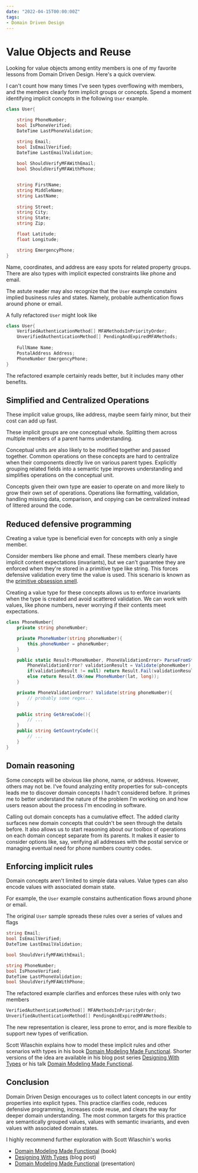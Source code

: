 ```yaml
---
date: "2022-04-15T00:00:00Z"
tags:
- Domain Driven Design
---
```


# Value Objects and Reuse

Looking for value objects among entity members is one of my favorite lessons from Domain Driven Design. Here's a quick overview.


I can't count how many times I've seen types overflowing with members, and the members clearly form implicit groups or concepts. Spend a moment identifying implicit concepts in the following `User` example.

```cs
class User{

    string PhoneNumber;
    bool IsPhoneVerified;
    DateTime LastPhoneValidation;

    string Email;
    bool IsEmailVerified;
    DateTime LastEmailValidation;
    
    bool ShouldVerifyMFAWithEmail;
    bool ShouldVerifyMFAWithPhone;


    string FirstName;
    string MiddleName;
    string LastName;
    
    string Street;
    string City;
    string State;
    string Zip;

    float Latitude;
    float Longitude;

    string EmergencyPhone;
}
```

Name, coordinates, and address are easy spots for related property groups. There are also types with implicit expected constraints like phone and email.

The astute reader may also recognize that the `User` example constains implied business rules and states. Namely, probable authentication flows around phone or email.

A fully refactored `User` might look like
```cs
class User{
    VerifiedAuthenticationMethod[] MFAMethodsInPriorityOrder;
    UnverifiedAuthenticationMethod[] PendingAndExpiredMFAMethods;
    
    FullName Name;
    PostalAddress Address;
    PhoneNumber EmergencyPhone;
}
```

The refactored example certainly reads better, but it includes many other benefits.

## Simplified and Centralized Operations

These implicit value groups, like address, maybe seem fairly minor, but their cost can add up fast.

These implicit groups are one conceptual whole. Splitting them across multiple members of a parent harms understanding. 

Conceptual units are also likely to be modified together and passed together. Common operations on these concepts are hard to centralize when their components directly live on various parent types. Explicitly grouping related fields into a semantic type improves understanding and simplifies operations on the conceptual unit.

Concepts given their own type are easier to operate on and more likely to grow their own set of operations. Operations like formatting, validation, handling missing data, comparison, and copying can be centralized instead of littered around the code.

## Reduced defensive programming

Creating a value type is beneficial even for concepts with only a single member.

Consider members like phone and email. These members clearly have implicit content expectations (invariants), but we can't guarantee they are enforced when they're stored in a primitive type like string. This forces defensive validation every time the value is used. This scenario is known as the [primitive obsession smell](https://blog.ploeh.dk/2011/05/25/DesignSmellPrimitiveObsession/). 

Creating a value type for these concepts allows us to enforce invariants when the type is created and avoid scattered validation. We can work with values, like phone numbers, never worrying if their contents meet expectations.

```cs
class PhoneNumber{
    private string phoneNumber;

    private PhoneNumber(string phoneNumber){
        this.phoneNumber = phoneNumber;
    }

    public static Result<PhoneNumber, PhoneValidationError> ParseFromString(string phoneNumber){
        PhoneValidationError? validationResult = Validate(phoneNumber);
        if(validationResult != null) return Result.Fail(validationResult);
        else return Result.Ok(new PhoneNumber(lat, long));
    }

    private PhoneValidationError? Validate(string phoneNumber){
        // probably some regex...
    }

    public string GetAreaCode(){
        // ...
    }
    public string GetCountryCode(){
        // ...
    }
}
```

## Domain reasoning

Some concepts will be obvious like phone, name, or address. However, others may not be. I've found analyzing entity properties for sub-concepts leads me to discover domain concepts I hadn't considered before. It primes me to better understand the nature of the problem I'm working on and how users reason about the process I'm encoding in software. 

Calling out domain concepts has a cumulative effect. The added clarity surfaces new domain concepts that couldn't be seen through the details before. It also allows us to start reasoning about our toolbox of operations on each domain concept separate from its parents. It makes it easier to consider options like, say, verifying all addresses with the postal service or managing eventual need for phone numbers country codes. 


## Enforcing implicit rules

Domain concepts aren't limited to simple data values. Value types can also encode values with associated domain state.

For example, the `User` example constains authentication flows around phone or email.

The original `User` sample spreads these rules over a series of values and flags 

```cs
string Email;
bool IsEmailVerified;
DateTime LastEmailValidation;

bool ShouldVerifyMFAWithEmail;

string PhoneNumber;
bool IsPhoneVerified;
DateTime LastPhoneValidation;
bool ShouldVerifyMFAWithPhone;
```

The refactored example clarifies and enforces these rules with only two members
```cs
VerifiedAuthenticationMethod[] MFAMethodsInPriorityOrder;
UnverifiedAuthenticationMethod[] PendingAndExpiredMFAMethods;
```

The new representation is clearer, less prone to error, and is more flexible to support new types of verification.


Scott Wlaschin explains how to model these implicit rules and other scenarios with types in his book [Domain Modeling Made Functional](https://fsharpforfunandprofit.com/books/#domain-modeling-made-functional). Shorter versions of the idea are available in his blog post series [Designing With Types](https://fsharpforfunandprofit.com/posts/designing-with-types-intro/) or his talk [Domain Modeling Made Functional](https://www.youtube.com/watch?v=Up7LcbGZFuo&ab_channel=NDCConferences).

## Conclusion

Domain Driven Design encourages us to collect latent concepts in our entity properties into explicit types. This practice clarifies code, reduces defensive programming, increases code reuse, and clears the way for deeper domain understanding. The most common targets for this practice are semantically grouped values, values with semantic invariants, and even values with associated domain states.

I highly recommend further exploration with Scott Wlaschin's works
- [Domain Modeling Made Functional](https://fsharpforfunandprofit.com/books/#domain-modeling-made-functional) (book)
- [Designing With Types](https://fsharpforfunandprofit.com/posts/designing-with-types-intro/) (blog post) 
- [Domain Modeling Made Functional](https://www.youtube.com/watch?v=Up7LcbGZFuo&ab_channel=NDCConferences) (presentation)


<!-- ```cs
class GeoCoordinate{

    float Latitude;
    float Longitude;

    private GeoCoordinate(double lat, double long){
        // !!! constructor is private
        this.Latitude = lat;
        this.Longitude = long;
    }
    public static Result<GeoCoordinate, FooError> FromLatLong(double lat, double long){
        FooError? validationResult = Validate(lat, long);
        if(validationResult != null) return Result.Fail(validationResult);
        else return Result.Ok(new GeoCordinate(lat, long));
    }
    public FooError? Validate(double lat, double long){
        // validation here...
    }
}

class PostalAddress{
    string Street;
    string City;
    string State;
    string Zip;

    // similar validation, construction, etc

    public static GeoCoordinate ToCoordinates(PostalAddress address){
        // some implementation...
    }
}
``` -->